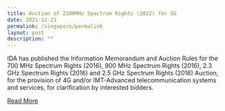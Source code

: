 ```yaml
---
title: Auction of 2100MHz Spectrum Rights (2022) for 5G
date: 2021-12-21
permalink: /singapore/permalink
layout: post
description: ""
---
```


IDA has published the Information Memorandum and Auction Rules for the 700 MHz Spectrum Rights (2016), 900 MHz Spectrum Rights (2016), 2.3 GHz Spectrum Rights (2016) and 2.5 GHz Spectrum Rights (2016) Auction, for the provision of 4G and/or IMT-Advanced telecommunication systems and services, for clarification by interested bidders.

[Read More](https://www.imda.gov.sg/regulations-and-licensing-listing/spectrum-management-and-coordination/spectrum-rights-auctions-and-assignment/700-mhz-spectrum-rights-900-mhz-spectrum-rights-2-3-ghz-spectrum-rights)